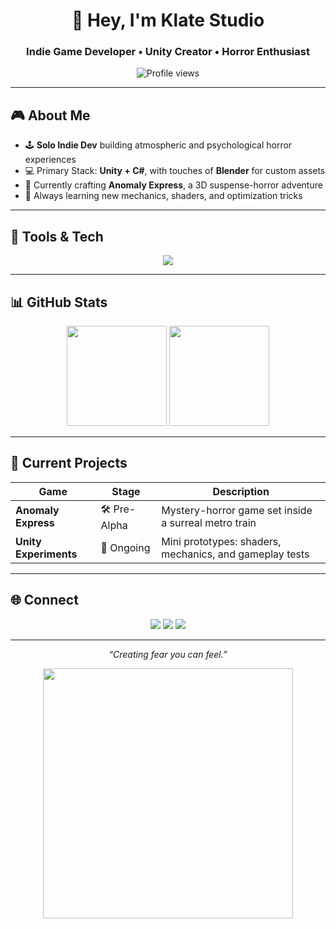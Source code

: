 <!-- 🌌 PROFILE HEADER -->
<h1 align="center">👋 Hey, I'm Klate Studio</h1>
<h3 align="center">Indie Game Developer • Unity Creator • Horror Enthusiast</h3>

<p align="center">
  <img src="https://komarev.com/ghpvc/?username=klatestudio&style=flat-square&color=blue" alt="Profile views"/>
</p>

---

## 🎮 About Me
- 🕹 **Solo Indie Dev** building atmospheric and psychological horror experiences  
- 💻 Primary Stack: **Unity + C#**, with touches of **Blender** for custom assets  
- 🚀 Currently crafting **Anomaly Express**, a 3D suspense-horror adventure  
- 🧩 Always learning new mechanics, shaders, and optimization tricks

---

## 🧰 Tools & Tech
<p align="center">
  <img src="https://skillicons.dev/icons?i=unity,cs,blender,git,github,vscode" />
</p>

---

## 📊 GitHub Stats
<p align="center">
  <img src="https://github-readme-stats.vercel.app/api?username=klatestudio&show_icons=true&theme=tokyonight&hide_border=true" height="160"/>
  <img src="https://github-readme-stats.vercel.app/api/top-langs/?username=klatestudio&layout=compact&theme=tokyonight&hide_border=true" height="160"/>
</p>

---

## 🚧 Current Projects
| Game | Stage | Description |
|------|------|------------|
| **Anomaly Express** | 🛠 Pre-Alpha | Mystery-horror game set inside a surreal metro train |
| **Unity Experiments** | 🔬 Ongoing | Mini prototypes: shaders, mechanics, and gameplay tests |

---

## 🌐 Connect
<p align="center">
  <a href="https://klatestudio.itch.io"><img src="https://img.shields.io/badge/Itch.io-FA5C5C?style=for-the-badge&logo=itchdotio&logoColor=white"/></a>
  <a href="mailto:klatestudio@gmail.com"><img src="https://img.shields.io/badge/Email-D14836?style=for-the-badge&logo=gmail&logoColor=white"/></a>
  <a href="https://linkedin.com/in/klatestudio"><img src="https://img.shields.io/badge/LinkedIn-0A66C2?style=for-the-badge&logo=linkedin&logoColor=white"/></a>
</p>

---

<p align="center">
  <em>“Creating fear you can feel.”</em>
</p>

<p align="center">
  <img src="https://media.giphy.com/media/3o7aCTPPm4OHfRLSH6/giphy.gif" width="400"/>
</p>

